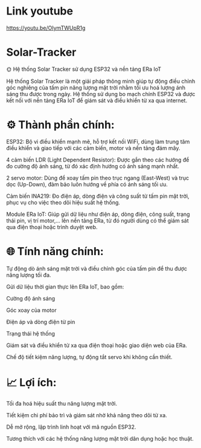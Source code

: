# Link youtube
https://youtu.be/OIymTWUpR1g
# Solar-Tracker
🌞 Hệ thống Solar Tracker sử dụng ESP32 và nền tảng ERa IoT

Hệ thống Solar Tracker là một giải pháp thông minh giúp tự động điều chỉnh góc nghiêng của tấm pin năng lượng mặt trời nhằm tối ưu hoá lượng ánh sáng thu được trong ngày. Hệ thống sử dụng bo mạch chính ESP32 và được kết nối với nền tảng ERa IoT để giám sát và điều khiển từ xa qua internet.

<h1>⚙️ Thành phần chính:</h1>

ESP32: Bộ vi điều khiển mạnh mẽ, hỗ trợ kết nối WiFi, dùng làm trung tâm điều khiển và giao tiếp với các cảm biến, motor và nền tảng đám mây.

4 cảm biến LDR (Light Dependent Resistor): Được gắn theo các hướng để đo cường độ ánh sáng, từ đó xác định hướng có ánh sáng mạnh nhất.

2 servo motor: Dùng để xoay tấm pin theo trục ngang (East-West) và trục dọc (Up-Down), đảm bảo luôn hướng về phía có ánh sáng tối ưu.

Cảm biến INA219: Đo điện áp, dòng điện và công suất từ tấm pin mặt trời, phục vụ cho việc theo dõi hiệu suất hệ thống.

Module ERa IoT: Giúp gửi dữ liệu như điện áp, dòng điện, công suất, trạng thái pin, vị trí motor,... lên nền tảng ERa, từ đó người dùng có thể giám sát qua điện thoại hoặc trình duyệt web.

<h1> 🌐 Tính năng chính:</h1>

Tự động dò ánh sáng mặt trời và điều chỉnh góc của tấm pin để thu được năng lượng tối đa.

Gửi dữ liệu thời gian thực lên ERa IoT, bao gồm:

Cường độ ánh sáng

Góc xoay của motor

Điện áp và dòng điện từ pin

Trạng thái hệ thống

Giám sát và điều khiển từ xa qua điện thoại hoặc giao diện web của ERa.

Chế độ tiết kiệm năng lượng, tự động tắt servo khi không cần thiết.

<h1>📈 Lợi ích:</h1>

Tối đa hoá hiệu suất thu năng lượng mặt trời.

Tiết kiệm chi phí bảo trì và giám sát nhờ khả năng theo dõi từ xa.

Dễ mở rộng, lập trình linh hoạt với mã nguồn ESP32.

Tương thích với các hệ thống năng lượng mặt trời dân dụng hoặc học thuật.
